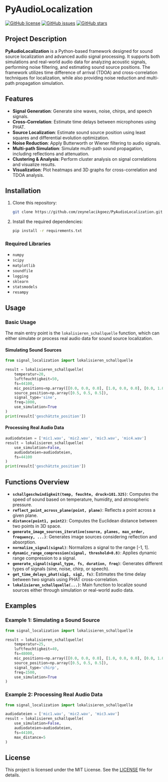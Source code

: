 # PyAudioLocalization

[![GitHub license](https://img.shields.io/github/license/zeynelacikgoez/PyAudioLocalization)](https://github.com/zeynelacikgoez/PyAudioLocalization/blob/main/LICENSE)
[![GitHub issues](https://img.shields.io/github/issues/zeynelacikgoez/PyAudioLocalization)](https://github.com/zeynelacikgoez/PyAudioLocalization/issues)
[![GitHub stars](https://img.shields.io/github/stars/zeynelacikgoez/PyAudioLocalization)](https://github.com/zeynelacikgoez/PyAudioLocalization/stargazers)

## Project Description

**PyAudioLocalization** is a Python-based framework designed for sound source localization and advanced audio signal processing. It supports both simulations and real-world audio data for analyzing acoustic signals, performing noise filtering, and estimating sound source positions. The framework utilizes time difference of arrival (TDOA) and cross-correlation techniques for localization, while also providing noise reduction and multi-path propagation simulation.

## Features
- **Signal Generation**: Generate sine waves, noise, chirps, and speech signals.
- **Cross-Correlation**: Estimate time delays between microphones using PHAT.
- **Source Localization**: Estimate sound source position using least squares and differential evolution optimization.
- **Noise Reduction**: Apply Butterworth or Wiener filtering to audio signals.
- **Multi-path Simulation**: Simulate multi-path sound propagation, including reflections and attenuation.
- **Clustering & Analysis**: Perform cluster analysis on signal correlations and visualize results.
- **Visualization**: Plot heatmaps and 3D graphs for cross-correlation and TDOA analysis.

## Installation

1. Clone this repository:
   ```bash
   git clone https://github.com/zeynelacikgoez/PyAudioLocalization.git
   ```
2. Install the required dependencies:
   ```bash
   pip install -r requirements.txt
   ```

### Required Libraries
- `numpy`
- `scipy`
- `matplotlib`
- `soundfile`
- `logging`
- `sklearn`
- `statsmodels`
- `resampy`

## Usage

### Basic Usage
The main entry point is the `lokalisieren_schallquelle` function, which can either simulate or process real audio data for sound source localization. 

#### Simulating Sound Sources

```python
from signal_localization import lokalisieren_schallquelle

result = lokalisieren_schallquelle(
    temperatur=20,
    luftfeuchtigkeit=50,
    fs=44100,
    mic_positions=np.array([[0.0, 0.0, 0.0], [1.0, 0.0, 0.0], [0.0, 1.0, 0.0], [0.0, 0.0, 1.0]]),
    source_position=np.array([0.5, 0.5, 0.5]),
    signal_type='sine',
    freq=1000,
    use_simulation=True
)
print(result['geschätzte_position'])
```

#### Processing Real Audio Data

```python
audiodateien = ['mic1.wav', 'mic2.wav', 'mic3.wav', 'mic4.wav']
result = lokalisieren_schallquelle(
    use_simulation=False,
    audiodateien=audiodateien,
    fs=44100
)
print(result['geschätzte_position'])
```

## Functions Overview

- **`schallgeschwindigkeit(temp, feuchte, druck=101.325)`**: Computes the speed of sound based on temperature, humidity, and atmospheric pressure.
- **`reflect_point_across_plane(point, plane)`**: Reflects a point across a given plane.
- **`distance(point1, point2)`**: Computes the Euclidean distance between two points in 3D space.
- **`generate_image_sources_iterative(source, planes, max_order, frequency, ...)`**: Generates image sources considering reflection and absorption.
- **`normalize_signal(signal)`**: Normalizes a signal to the range [-1, 1].
- **`dynamic_range_compression(signal, threshold=0.8)`**: Applies dynamic range compression to a signal.
- **`generate_signal(signal_type, fs, duration, freq)`**: Generates different types of signals (sine, noise, chirp, or speech).
- **`get_time_delays_phat(sig1, sig2, fs)`**: Estimates the time delay between two signals using PHAT cross-correlation.
- **`lokalisieren_schallquelle(...)`**: Main function to localize sound sources either through simulation or real-world audio data.

## Examples

### Example 1: Simulating a Sound Source
```python
from signal_localization import lokalisieren_schallquelle

result = lokalisieren_schallquelle(
    temperatur=25,
    luftfeuchtigkeit=40,
    fs=48000,
    mic_positions=np.array([[0.0, 0.0, 0.0], [1.0, 0.0, 0.0], [0.0, 1.0, 0.0]]),
    source_position=np.array([0.5, 0.5, 0.5]),
    signal_type='chirp',
    freq=1500,
    use_simulation=True
)
```

### Example 2: Processing Real Audio Data
```python
from signal_localization import lokalisieren_schallquelle

audiodateien = ['mic1.wav', 'mic2.wav', 'mic3.wav']
result = lokalisieren_schallquelle(
    use_simulation=False,
    audiodateien=audiodateien,
    fs=44100,
    max_distance=5
)
```

## License
This project is licensed under the MIT License. See the [LICENSE](https://github.com/zeynelacikgoez/PyAudioLocalization/blob/main/LICENSE) file for details.
